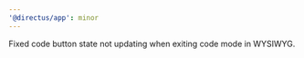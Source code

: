 ```yaml
---
'@directus/app': minor
---
```


Fixed code button state not updating when exiting code mode in WYSIWYG.
